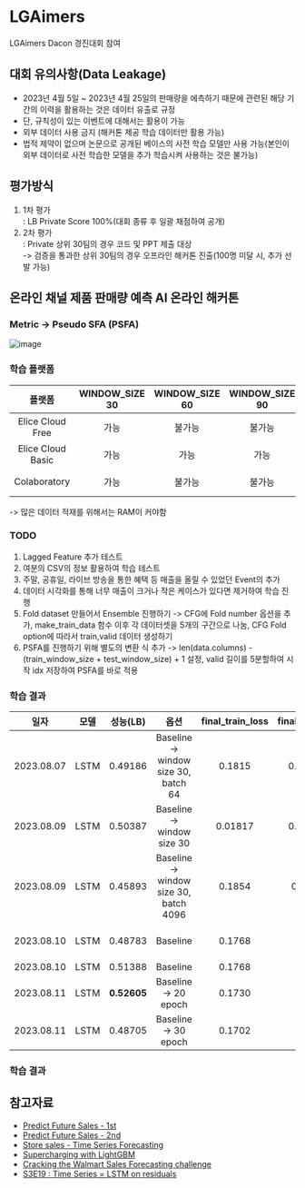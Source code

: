 # LGAimers
LGAimers Dacon 경진대회 참여
## 대회 유의사항(Data Leakage)
- 2023년 4월 5일 ~ 2023년 4월 25일의 판매량을 에측하기 때문에 관련된 해당 기간의 이력을 활용하는 것은 데이터 유출로 규정
- 단, 규칙성이 있는 이벤트에 대해서는 활용이 가능
- 외부 데이터 사용 금지 (해커톤 제공 학습 데이터만 활용 가능)
- 법적 제약이 없으며 논문으로 공개된 베이스의 사전 학습 모델만 사용 가능(본인이 외부 데이터로 사전 학습한 모델을 추가 학습시켜 사용하는 것은 불가능)

## 평가방식
1. 1차 평가  
    : LB Private Score 100%(대회 종류 후 일괄 채점하여 공개)
2. 2차 평가  
    : Private 상위 30팀의 경우 코드 및 PPT 제출 대상  
    -> 검증을 통과한 상위 30팀의 경우 오프라인 해커톤 진출(100명 미달 시, 추가 선발 가능)

## 온라인 채널 제품 판매량 예측 AI 온라인 해커톤
### Metric -> Pseudo SFA (PSFA)
![image](https://github.com/SangJunni/LGAimers/assets/79644050/7d0b8cfa-c425-4698-81c1-20fa88951c1d)

### 학습 플랫폼
|플랫폼|WINDOW_SIZE 30|WINDOW_SIZE 60|WINDOW_SIZE 90|사유|VRAM|RAM|
|:--:|:--:|:--:|:--:|:--:|:--:|:--:|
|Elice Cloud Free|가능|불가능|불가능| RAM 부족 |1.098/9.728|13.04/16|
|Elice Cloud Basic|가능|가능|가능| - |6.1/9.728|24.81/32|
|Colaboratory|가능|불가능|불가능| RAM 부족 |2.7/15.0|12.1/12.7|

-> 많은 데이터 적재를 위해서는 RAM이 커야함
### TODO
1. Lagged Feature 추가 테스트
2. 여분의 CSV의 정보 활용하여 학습 테스트
3. 주말, 공휴일, 라이브 방송을 통한 혜택 등 매출을 올릴 수 있었던 Event의 추가
4. 데이터 시각화를 통해 너무 매출이 크거나 작은 케이스가 있다면 제거하여 학습 진행
5. Fold dataset 만들어서 Ensemble 진행하기 
-> CFG에 Fold number 옵션을 추가, make_train_data 함수 이후 각 데이터셋을 5개의 구간으로 나눔, CFG Fold option에 따라서 train,valid 데이터 생성하기
6. PSFA를 진행하기 위해 별도의 변환 식 추가
-> len(data.columns) - (train_window_size + test_window_size) + 1 설정, valid 길이를 5분할하여 시작 idx 저장하여 PSFA를 바로 적용

### 학습 결과
|일자|모델|성능(LB)|옵션|final_train_loss|final_val_loss|final_PSFA_val|
|:--:|:--:|:--:|:--:|:--:|:--:|:--:|
|2023.08.07|LSTM|0.49186|Baseline -> window size 30, batch 64|0.1815|0.01751|-|
|2023.08.09|LSTM|0.50387|Baseline -> window size 30|0.01817|0.01793|-|
|2023.08.09|LSTM|0.45893|Baseline -> window size 30, batch 4096|0.1854|0.1909|-|
|2023.08.10|LSTM|0.48783|Baseline|0.1768|-|0.54361(PSFA non inverse-scaling)|
|2023.08.10|LSTM|0.51388|Baseline|0.1768|-|0.59079(PSFA)|
|2023.08.11|LSTM|**0.52605**|Baseline -> 20 epoch|0.1730|-|0.66161(PSFA)|
|2023.08.11|LSTM|0.48705|Baseline -> 30 epoch|0.1702|-|0.58401(PSFA)|
### 학습 결과

## 참고자료
- [Predict Future Sales - 1st](https://www.kaggle.com/competitions/competitive-data-science-predict-future-sales/discussion/374500)
- [Predict Future Sales - 2nd](https://www.kaggle.com/competitions/competitive-data-science-predict-future-sales/discussion/190784)
- [Store sales - Time Series Forecasting](https://www.kaggle.com/code/ferdinandberr/darts-forecasting-deep-learning-global-models#4.5.-Model-Comparison)
- [Supercharging with LightGBM](https://www.kaggle.com/code/masterofdeception/supercharging-with-lightgbm)
- [Cracking the Walmart Sales Forecasting challenge](https://www.kaggle.com/code/masterofdeception/supercharging-with-lightgbm)
- [S3E19 : Time Series = LSTM on residuals](https://www.kaggle.com/code/thomasmeiner/s3e19-time-series-lstm-on-residuals)
